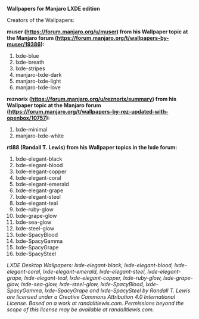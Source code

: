 **Wallpapers for Manjaro LXDE edition**

Creators of the Wallpapers:

**muser (https://forum.manjaro.org/u/muser) from his Wallpaper topic at the Manjaro forum (https://forum.manjaro.org/t/wallpapers-by-muser/19386):**

1. lxde-blue
2. lxde-breath
3. lxde-stripes
4. manjaro-lxde-dark
5. manjaro-lxde-light 
6. manjaro-lxde-love

**reznorix (https://forum.manjaro.org/u/reznorix/summary) from his Wallpaper topic at the Manjaro forum (https://forum.manjaro.org/t/wallpapers-by-rez-updated-with-openbox/10757):**

1. lxde-minimal
2. manjaro-lxde-white

**rtl88 (Randall T. Lewis) from his Wallpaper topics in the lxde forum:**

1. lxde-elegant-black
2. lxde-elegant-blood
3. lxde-elegant-copper
4. lxde-elegant-coral
5. lxde-elegant-emerald
6. lxde-elegant-grape
7. lxde-elegant-steel
8. lxde-elegant-teal
9. lxde-ruby-glow
10. lxde-grape-glow
11. lxde-sea-glow
12. lxde-steel-glow
13. lxde-SpacyBlood
14. lxde-SpacyGamma
15. lxde-SpacyGrape
16. lxde-SpacySteel

*LXDE Desktop Wallpapers: lxde-elegant-black, lxde-elegant-blood, lxde-elegant-coral, lxde-elegant-emerald, lxde-elegant-steel, lxde-elegant-grape, lxde-elegant-teal, lxde-elegant-copper, lxde-ruby-glow, lxde-grape-glow, lxde-sea-glow, lxde-steel-glow, lxde-SpacyBlood, lxde-SpacyGamma, lxde-SpacyGrape and lxde-SpacySteel by Randall T. Lewis are licensed under a Creative Commons Attribution 4.0 International License.
Based on a work at randalltlewis.com.
Permissions beyond the scope of this license may be available at randalltlewis.com.*
